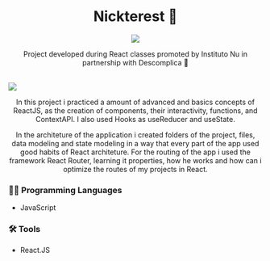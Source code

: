 <h1 align=center>Nickterest 🤳</h1>
<div align=center><img src="https://img.shields.io/badge/react-%2320232a.svg?style=for-the-badge&logo=react&logoColor=%2361DAFB"></div>
<p align=center>Project developed during React classes promoted by Instituto Nu in partnership with Descomplica 💜</p></br>
<img src='https://github.com/itsmenicky/Nickterest/blob/main/video/nickterest.gif'></br>

<p align=center>In this project i practiced a amount of advanced and basics concepts of ReactJS, as the creation of components, their interactivity, functions, and ContextAPI. I also used Hooks as useReducer and useState.</p>

<p align=center>In the architeture of the application i created folders of the project, files, data modeling and state modeling in a way that every part of the app used good habits of React architeture. For the routing of the app i used the framework React Router, learning it properties, how he works and how can i optimize the routes of my projects in React.</p>

### 👨‍💻 Programming Languages

- JavaScript

### 🛠️ Tools

- React.JS
